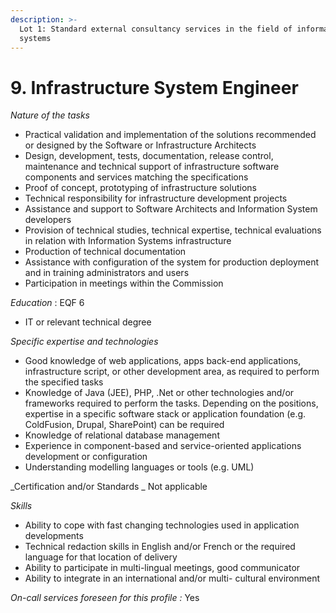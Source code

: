 ```yaml
---
description: >-
  Lot 1: Standard external consultancy services in the field of information
  systems
---
```


# 9. Infrastructure System Engineer

_Nature of the tasks_

* Practical validation and implementation of the solutions recommended or designed by the Software or Infrastructure Architects
* Design, development, tests, documentation, release control, maintenance and technical support of infrastructure software components and services matching the specifications
* Proof of concept, prototyping of infrastructure solutions
* Technical responsibility for infrastructure development projects
* Assistance and support to Software Architects and Information System developers
* Provision of technical studies, technical expertise, technical evaluations in relation with Information Systems infrastructure
* Production of technical documentation
* Assistance with configuration of the system for production deployment and in training administrators and users
* Participation in meetings within the Commission

_Education_ : EQF 6

* IT or relevant technical degree

_Specific expertise and technologies_

* Good knowledge of web applications, apps back-end applications, infrastructure script, or other development area, as required to perform the specified tasks
* Knowledge of Java (JEE), PHP, .Net or other technologies and/or frameworks required to perform the tasks. Depending on the positions, expertise in a specific software stack or application foundation (e.g. ColdFusion, Drupal, SharePoint) can be required
* Knowledge of relational database management
* Experience in component-based and service-oriented applications development or configuration
* Understanding modelling languages or tools (e.g. UML)

\_Certification and/or Standards \_ Not applicable

_Skills_

* Ability to cope with fast changing technologies used in application developments
* Technical redaction skills in English and/or French or the required language for that location of delivery
* Ability to participate in multi-lingual meetings, good communicator
* Ability to integrate in an international and/or multi- cultural environment

_On-call services foreseen for this profile :_ Yes

